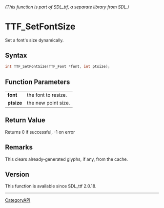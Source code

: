 ###### (This function is part of SDL_ttf, a separate library from SDL.)
# TTF_SetFontSize

Set a font's size dynamically.

## Syntax

```c
int TTF_SetFontSize(TTF_Font *font, int ptsize);

```

## Function Parameters

|                |                     |
| -------------- | ------------------- |
| **font**       | the font to resize. |
| **ptsize**     | the new point size. |

## Return Value

Returns 0 if successful, -1 on error

## Remarks

This clears already-generated glyphs, if any, from the cache.

## Version

This function is available since SDL_ttf 2.0.18.

----
[CategoryAPI](CategoryAPI)

